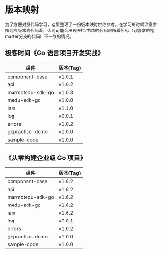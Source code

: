 # 版本映射

为了方便对照代码学习，这里整理了一份版本映射供你参考。在学习的时候注意参照对应版本的代码看，否则可能会出现专栏/书中的代码跟所看代码（可能拿的是master分支的代码）不一致的情况。

## 极客时间《Go 语言项目开发实战》

| 组件             | 版本(Tag) |
| ---------------- | --------- |
| component-base   | v1.0.1    |
| api              | v1.0.2    |
| marmotedu-sdk-go | v1.0.3    |
| medu-sdk-go      | v1.0.0    |
| iam              | v1.1.0    |
| log              | v0.0.1    |
| errors           | v1.0.2    |
| gopractise-demo  | v1.0.0    |
| sample-code      | v1.0.0    |

## 《从零构建企业级 Go 项目》

| 组件             | 版本(Tag) |
| ---------------- | --------- |
| component-base   | v1.6.2    |
| api              | v1.6.2    |
| marmotedu-sdk-go | v1.6.2    |
| medu-sdk-go      | v1.6.2    |
| iam              | v1.6.2    |
| log              | v0.0.1    |
| errors           | v1.0.2    |
| gopractise-demo  | v1.0.0    |
| sample-code      | v1.0.0    |
